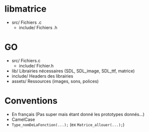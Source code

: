 libmatrice
=====================

* src/ Fichiers .c  
	* include/ Fichiers .h

GO
==================

* src/ Fichiers.c
	* include/ Fichier.h
* lib/ Librairies nécessaires (SDL, SDL_image, SDL_ttf, matrice)
* include/ Headers des librairies
* assets/ Ressources (images, sons, polices)

Conventions
====================

* En français (Pas super mais étant donné les prototypes donnés...)
* CamelCase
* `Type_nomDeLaFonction(...);` (ex `Matrice_allouer(...);`)
